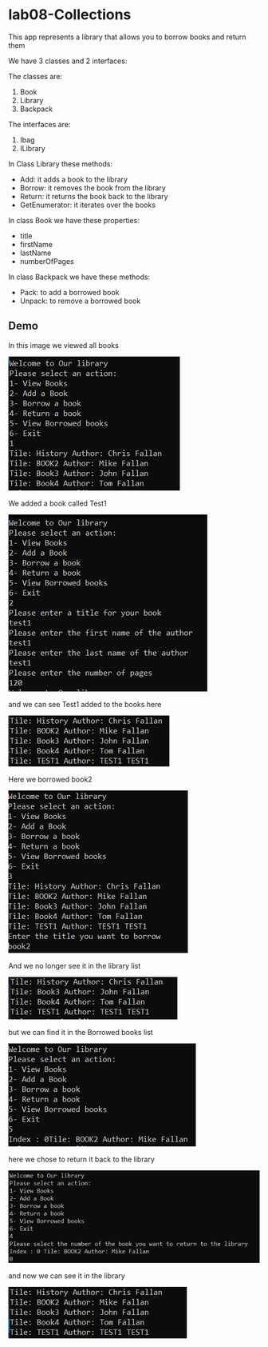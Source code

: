 # lab08-Collections

This app represents a library that allows you to borrow books and return them

We have 3 classes and 2 interfaces:

The classes are:
1. Book
2. Library
3. Backpack

The interfaces are:
1. Ibag
2. ILibrary


In Class Library these methods:

- Add: it adds a book to the library
- Borrow: it removes the book from the library 
- Return: it returns the book back to the library
- GetEnumerator: it iterates over the books

In class Book we have these properties:
- title
- firstName
- lastName
- numberOfPages

In class Backpack we have these methods:
- Pack: to add a borrowed book
- Unpack: to remove a borrowed book


## Demo
In this image we viewed all books

![](Screenshot-371.png)

We added a book called Test1

![](Screenshot-372.png)

and we can see Test1 added to the books here

![](Screenshot-373.png)

Here we borrowed book2

![](Screenshot-374.png)

And we no longer see it in the library list

![](Screenshot-375.png)

but we can find it in the Borrowed books list

![](Screenshot-376.png)

here we chose to return it back to the library

![](Screenshot-377.png)

and now we can see it in the library

![](Screenshot-378.png)